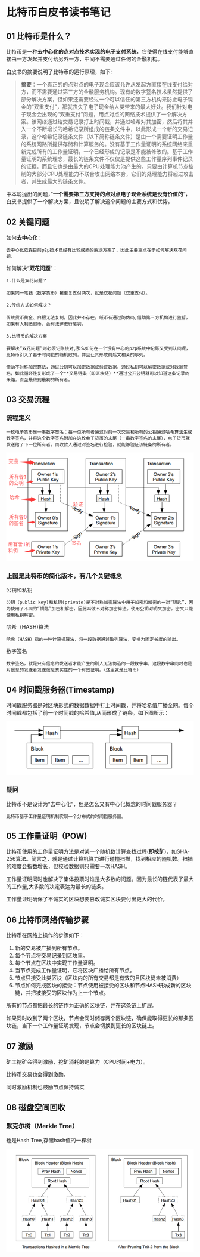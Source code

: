 # 比特币白皮书读书笔记

## 01 比特币是什么？

比特币是一种**去中心化的点对点技术实现的电子支付系统**，它使得在线支付能够直接由一方发起并支付给另外一方，中间不需要通过任何的金融机构。

白皮书的摘要说明了比特币的运行原理，如下:

> **摘要**：一个真正的的点对点的电子现金应该允许从发起方直接在线支付给对方，而不需要通过第三方的金融服务机构。现有的数字签名技术虽然提供了部分解决方案，但如果还需要经过一个可以信任的第三方机构来防止电子现金的“双重支付”，那就丧失了电子现金给人类带来的最大好处。我们针对电子现金会出现的“双重支付”问题，用点对点的网络技术提供了一个解决方案。该网络通过给交易记录打上时间戳，并通过哈希对其加密，然后将其并入一个不断增长的哈希记录所组成的链条文件中，以此形成一个新的交易记录，这个哈希记录链条文件（以下简称链条文件）是由一个需要证明工作量的系统网路所提供存储和计算服务的。没有基于工作量证明的系统网络来重新完成所有的工作量证明，一个已经形成的记录是不能被修改的。基于工作量证明的系统理念，最长的链条文件不仅仅是提供这些工作量序列事件记录的证据，而且它也是由最大的CPU处理能力池产生的。只要由计算机节点控制的大部分CPU处理能力不联合攻击网络本身，它们的处理能力将超过攻击者，并生成最大的链条文件。

中本聪抛出的问题，”**一个需要第三方支持的点对点电子现金系统是没有价值的**“，白皮书提供了一个解决方案，且说明了解决这个问题的主要方式和优势。

## 02 关键问题

如何**去中心化**：

    去中心化依靠目前p2p技术已经有比较成熟的解决方案了，因此主要重点在于如何解决双花问题。

如何解决“**双花问题**”：

    1.什么是双花问题？

    如果同一笔钱（数字货币）被重复支付两次，就是双花问题（双重支付）。

    2.传统方式如何解决？

    传统货币黄金、白银无法复制，因此并不存在。纸币有通过防伪码,借助第三方机构进行监督，如果有人制造假币，会有法律进行惩罚。

    3.比特币的解决方案

    要解决“双花问题”则必须记账核对,那么如何在一个没有中心的p2p系统中记账又受到认同呢，比特币引入了基于时间戳的随机散列，并且让其形成前后文相关的序列。

    借助不对称加密算法，通过公钥可以加密数据或验证数据，通过私钥可以解密数据或对数据签名，如此循环往复形成了一个**交易链条（即区块链）**通过公开公钥就可以知道这条记录的来路，直至最终到最初的所有者。

## 03 交易流程

### 流程定义

    一枚电子货币是一串数字签名：每一位所有者通过对前一次交易和所有的公钥通过哈希算法生成数字签名，并将这个数字签名附加在这枚电子货币的末尾（一串数字签名的末尾），电子货币就发送给了下一位所有者。而收款人通过对签名进行检验，就能够验证该链条的所有者。

![image](https://raw.githubusercontent.com/shepherddog/LearningNote/master/PIC/bitcoin_transactions.png)



### 上图是比特币的简化版本，有几个关键概念

公钥和私钥

    公钥（public key)和私钥(private)是不对称加密算法中用于加密和解密的一对“钥匙”，因为使用了不同的“钥匙”加密和解密，因此叫做不对称加密算法。使用公钥对明文加密，密文只能使用私钥解密。

哈希（HASH)算法

    哈希（HASH）指的一种计算机算法，将一段数据通过散列算法，变换为固定长度的输出。

数字签名

    数字签名，就是只有信息的发送者才能产生的别人无法伪造的一段数字串，这段数字串同时也是对信息的发送者发送信息真实性的一个有效证明。（这里就是比特币）

## 04 时间戳服务器(Timestamp)

时间戳服务器是对区块形式的数据数据中打上时间戳，并将哈希值广播全网。每个时间戳都包括了前一个时间戳的哈希值,从而形成了链条。如下图所示：

![image](https://raw.githubusercontent.com/shepherddog/LearningNote/master/PIC/bitcoin_timestamp.png)

### 疑问

比特币不是设计为“去中心化”，但是怎么又有中心化概念的时间戳服务器？

    比特币基于工作量证明机制实现一个分布式的时间戳服务器。

## 05 工作量证明（POW)

比特币使用的工作量证明方法是对某一个随机数计算查找过程(**即挖矿**)，如SHA-256算法。简言之，就是通过计算机算力进行碰撞扫描，找到相应的随机数。扫描的难度会指数增长，但校验数据则只需要一次HASH。

工作量证明同时也解决了集体投票时谁是大多数的问题。因为最长的链代表了最大的工作量,大多数的决定表达为最长的链条。

工作量证明确保了不诚实的区块想要篡改诚实区块要付出更大的代价。

## 06 比特币网络传输步骤

比特币在网络上操作的步骤如下：

1. 新的交易被广播到所有节点。
2. 每个节点将交易记录到区块里。
3. 每个节点在区块中实现工作量证明。
4. 当节点完成工作量证明，它将区块广播给所有节点。
5. 节点只接受此类区块（区块内的所有交易都是有效的且区块尚未被消费）
6. 节点如何完成区块的接受：节点使用被接受的区块和节点HASH形成新的区块链，并把被接受的区块作为上一个节点。

所有的节点都把最长的链作为正确的区块链，并在这条链上扩展。

如果同时收到了两个区块，节点会同时储存两个区块链，确保能取得更长的那条区块链，当下一个工作量证明发现，节点会切换到更长的区块链上。


## 07 激励

矿工挖矿会得到激励，挖矿消耗的是算力（CPU时间+电力）。

比特币交易也会得到激励。

同时激励机制也鼓励节点保持诚实

## 08 磁盘空间回收

### 默克尔树（Merkle Tree）

也是Hash Tree,存储hash值的一棵树

![image](https://raw.githubusercontent.com/shepherddog/LearningNote/master/PIC/Merkle_Tree.png)